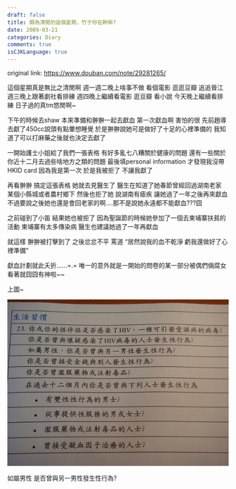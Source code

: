 ```yaml
---
draft: false
title: 頗為清閒的這個星期，竹子你在幹嘛?
date: 2009-03-21
categories: Diary
comments: true
isCJKLanguage: true
---
```


original link: https://www.douban.com/note/29281265/

這個星期真是無比之清閒啊
週一週二晚上啥事不做 看個電影 逛逛豆瓣 追追晉江
週三晚上跟著劇社看排練
週四晚上繼續看電影 逛豆瓣 看小說
今天晚上繼續看排練 日子過的真tm悠閒啊~

下午的時候去shaw 本來準備和翀翀一起去獻血
第一次獻血啊 害怕的很 先前趙導去獻了450cc說頭有點暈想睡覺
於是翀翀說她可是做好了十足的心裡準備的
我知道了可以打麻藥之後就也決定去獻了

一開始護士小姐給了我們一張表格 有好多亂七八糟關於健康的問題
還有一些關於你近十二月去過些啥地方之類的問題
最後填personal information 才發現我沒帶HKID card
因為我是第一次 於是我被拒了 不讓我獻了

再看翀翀 搞定這張表格 她就去見醫生了
醫生在知道了她春節曾經回過湖南老家 某個小縣城或者農村鄉下
然後也拒了她 說湖南有瘧疾 讓她過了一年之後再來獻血
不過要說之後她也還是會回老家的啊....那不是說她永遠都不能獻血???囧

之前碰到了小笛 結果她也被拒了 因為聖誕節的時候她參加了一個去柬埔寨扶貧的活動
柬埔寨有太多傳染病 醫生也建議她過了一年再獻血

就這樣 翀翀被打擊到了 之後忿忿不平 罵道 “居然說我的血不乾淨 虧我還做好了心裡準備”

獻血計劃就此夭折......=.=
唯一的意外就是一開始的問卷的某一部分被偶們倆腐女看著就囧囧有神啦~~

上圖~

![如屬男性 是否曾與另一男性發生性行為?](../../assets/images/p29281265-1.jpg)

如屬男性 是否曾與另一男性發生性行為?
